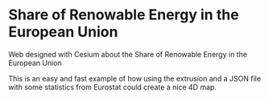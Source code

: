 # Share of Renowable Energy in the European Union
Web designed with Cesium about the Share of Renowable Energy in the European Union

This is an easy and fast example of how using the extrusion and a JSON file with some statistics from Eurostat could create a nice 4D map.
